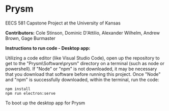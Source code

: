 # Prysm
EECS 581 Capstone Project at the University of Kansas

**Contributors:** Cole Stinson, Dominic D'Attilio, Alexander Wilhelm, Andrew Brown, Gage Burmaster

**Instructions to run code - Desktop app:**

Utilizing a code editor (like Visual Studio Code), open up the repository to get to the "Prysm\Software\prysm" directory on a terminal (such as node or powershell). If "Node" or "npm" is not downloaded, it may be necessary that you download that software before running this project. Once "Node" and "npm" is successfully downloaded,  within the terminal, run the code: 

```
npm install
npm run electron:serve   
```

To boot up the desktop app for Prysm

